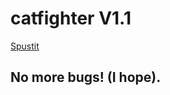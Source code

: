 # catfighter V1.1
[Spustit](https://OreonCZ.github.io/catfighter/)

<h2>No more bugs! (I hope).</h2>
